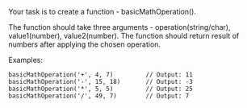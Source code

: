 Your task is to create a function - basicMathOperation().

The function should take three arguments - operation(string/char), value1(number), value2(number). The function should return result of numbers after applying the chosen operation.

Examples:

```
basicMathOperation('+', 4, 7)         // Output: 11
basicMathOperation('-', 15, 18)       // Output: -3
basicMathOperation('*', 5, 5)         // Output: 25
basicMathOperation('/', 49, 7)        // Output: 7
```

